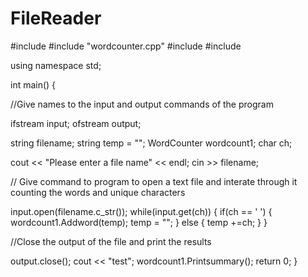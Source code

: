 # FileReader

#include <iostream>
#include "wordcounter.cpp"
#include <string>
#include <fstream>

using namespace std;

int main()
{

//Give names to the input and output commands of the program

ifstream input;
ofstream output;

string filename;
string temp = "";
WordCounter wordcount1;
char ch;

cout << "Please enter a file name" << endl;
cin >> filename;


// Give command to program to open a text file and interate through it counting the words and unique characters


input.open(filename.c_str());
while(input.get(ch))
	{
		if(ch == ' ')
		{
			wordcount1.Addword(temp);
			temp = "";
		}
		else 
		{
			temp +=ch;
		}
}

//Close the output of the file and print the results


output.close();
cout << "test";
wordcount1.Printsummary();
return 0;
}

